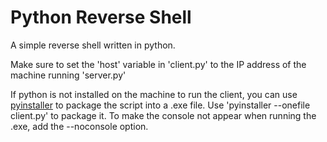 # Python Reverse Shell
A simple reverse shell written in python.

Make sure to set the 'host' variable in 'client.py' to the IP address of the machine running 'server.py'

If python is not installed on the machine to run the client, you can use [pyinstaller](https://www.pyinstaller.org/downloads.html) to package the script into a .exe file. Use 'pyinstaller --onefile client.py' to package it. To make the console not appear when running the .exe, add the --noconsole option.
